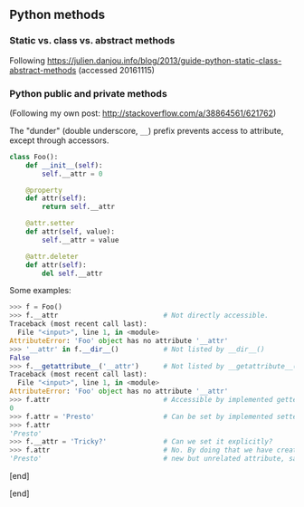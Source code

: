 ## Python methods

### Static vs. class vs. abstract methods

Following https://julien.danjou.info/blog/2013/guide-python-static-class-abstract-methods (accessed 20161115)


### Python public and private methods

(Following my own post: http://stackoverflow.com/a/38864561/621762)

The "dunder" (double underscore, `__`) prefix prevents access to attribute, except through accessors.

```python
class Foo():
    def __init__(self):
        self.__attr = 0

    @property
    def attr(self):  
        return self.__attr

    @attr.setter
    def attr(self, value):
        self.__attr = value

    @attr.deleter
    def attr(self):
        del self.__attr
```

Some examples:

```python
>>> f = Foo()
>>> f.__attr                          # Not directly accessible.
Traceback (most recent call last):
  File "<input>", line 1, in <module>
AttributeError: 'Foo' object has no attribute '__attr'
>>> '__attr' in f.__dir__()           # Not listed by __dir__()
False
>>> f.__getattribute__('__attr')      # Not listed by __getattribute__()
Traceback (most recent call last):
  File "<input>", line 1, in <module>
AttributeError: 'Foo' object has no attribute '__attr'
>>> f.attr                            # Accessible by implemented getter.
0
>>> f.attr = 'Presto'                 # Can be set by implemented setter.
>>> f.attr
'Presto'
>>> f.__attr = 'Tricky?'              # Can we set it explicitly?
>>> f.attr                            # No. By doing that we have created a 
'Presto'                              # new but unrelated attribute, same name.
```

[end]

[end]